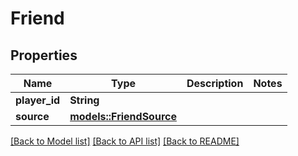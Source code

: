 # Friend

## Properties

Name | Type | Description | Notes
------------ | ------------- | ------------- | -------------
**player_id** | **String** |  | 
**source** | [**models::FriendSource**](FriendSource.md) |  | 

[[Back to Model list]](../README.md#documentation-for-models) [[Back to API list]](../README.md#documentation-for-api-endpoints) [[Back to README]](../README.md)


